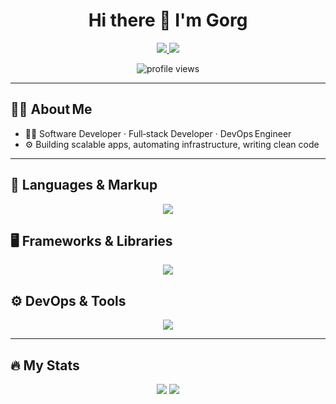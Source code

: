 <h1 align="center">Hi there 👋 I'm Gorg</h1>

<p align="center">
  <a href="mailto:gorgjr@yahoo.com">
    <img src="https://img.shields.io/badge/Email-gorgjr%40yahoo.com-EA4335?style=for-the-badge&logo=gmail&logoColor=white"/>
  </a>
  <a href="https://discord.com/users/gorg.dev">
    <img src="https://img.shields.io/badge/Discord-gorg.dev-5865F2?style=for-the-badge&logo=discord&logoColor=white"/>
  </a>
</p>

<p align="center">
  <img src="https://komarev.com/ghpvc/?username=GorgDevelopment&style=flat-square&color=blue" alt="profile views"/>
</p>

---

## 🙋‍♂️ About Me

- 👨‍💻 Software Developer · Full‑stack Developer · DevOps Engineer  
- ⚙️ Building scalable apps, automating infrastructure, writing clean code

---

## 🧰 Languages & Markup

<p align="center">
  <a href="https://skillicons.dev">
    <img src="https://skillicons.dev/icons?i=cpp,c,cs,python,php,js,html,css&perline=8" />
  </a>
</p>

## 🖥️ Frameworks & Libraries

<p align="center">
  <a href="https://skillicons.dev">
    <img src="https://skillicons.dev/icons?i=react,vue,nodejs,flask&perline=8" />
  </a>
</p>

## ⚙️ DevOps & Tools

<p align="center">
  <a href="https://skillicons.dev">
    <img src="https://skillicons.dev/icons?i=docker,linux&perline=8" />
  </a>
</p>

---

## 🔥 My Stats

<p align="center">
  <img src="https://github-readme-stats.vercel.app/api?username=GorgDevelopment&theme=dark&show_icons=true&hide_border=true" />
  <img src="https://github-readme-stats.vercel.app/api/top-langs/?username=GorgDevelopment&theme=dark&layout=compact&hide_border=true" />
</p>
